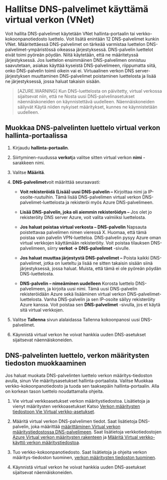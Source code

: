 <properties 
   pageTitle="Hallitse DNS-palvelimet käyttämä virtual verkon (VNet)"
   description="Opettele lisäämään ja poistamaan DNS-palvelimet virtual verkon (vnet)"
   services="virtual-network"
   documentationCenter="na"
   authors="jimdial"
   manager="carmonm"
   editor="tysonn" />
<tags 
   ms.service="virtual-network"
   ms.devlang="na"
   ms.topic="article"
   ms.tgt_pltfrm="na"
   ms.workload="infrastructure-services"
   ms.date="03/15/2016"
   ms.author="jdial" />

# <a name="manage-dns-servers-used-by-a-virtual-network-vnet"></a>Hallitse DNS-palvelimet käyttämä virtual verkon (VNet)

Voit hallita DNS-palvelimet käytetään VNet hallinta-portaalin tai verkko-kokoonpanotiedosto luettelo. Voit lisätä enintään 12 DNS-palvelimet kunkin VNet. Määritettäessä DNS-palvelimet on tärkeää varmistaa luettelon DNS-palvelimet-ympäristössä oikeassa järjestyksessä. DNS-palvelin luettelot eivät toimi pyöreän pöydän. Niitä käytetään, että ne määritetyssä järjestyksessä. Jos luettelon ensimmäinen DNS-palvelimen onnistuu saavutetaan, asiakas käyttää kyseistä DNS-palvelimeen, riippumatta siitä, onko DNS-palvelin toimii oikein vai ei. Virtuaalinen verkon DNS server-järjestyksen muuttaminen DNS-palvelimet poistaminen luettelosta ja lisää ne järjestyksessä, jossa haluat takaisin sisään.

>[AZURE.WARNING] Kun DNS-luettelosta on päivitetty, virtual verkossa sijaitsevat niin, että ne Nosta uusi DNS-palvelinasetukset näennäiskoneiden on käynnistettävä uudelleen. Näennäiskoneiden säilyvät Käytä niiden nykyiset määritykset, kunnes ne käynnistetään uudelleen.

## <a name="edit-a-dns-server-list-for-a-virtual-network-using-the-management-portal"></a>Muokkaa DNS-palvelinten luettelo virtual verkon hallinta-portaalissa

1. Kirjaudu **hallinta-portaalin**.

1. Siirtyminen-ruudussa **verkot**ja valitse sitten virtual verkon **nimi** -sarakkeen nimi.

1. Valitse **Määritä**.

1. **DNS-palvelimet**voit määrittää seuraavasti:

    - **Voit rekisteröidä (Lisää) uusi DNS-palvelin –** Kirjoittaa nimi ja IP-osoite-ruutuihin. Tämä lisää DNS-palvelimen virtual verkon DNS-palvelimet-luettelosta ja rekisteröi myös Azure DNS-palvelimeen.

    - **Lisää DNS-palvelin, joka oli aiemmin rekisteröidyn –** Jos olet jo rekisteröity DNS server Azure, voit valita valmiiksi luettelosta.

    - **Jos haluat poistaa virtual verkosta – DNS-palvelin** Napsauta poistettavaa palvelimen nimen vieressä X. Huomaa, että tämä poistaa vain palvelin VPN-luetteloa. DNS-palvelin pysyy Azure oman virtual verkkojen käyttämään rekisteröity. Voit poistaa tilauksen DNS-palvelimeen, siirry **verkot -> DNS-palvelimet** -sivulle.

    - **Jos haluat muuttaa järjestystä DNS-palvelimet –** Poista kaikki DNS-palvelimet, jotka on lueteltu ja lisää ne sitten takaisin sisään siinä järjestyksessä, jossa haluat. Muista, että tämä ei ole pyöreän pöydän DNS-luettelosta.

    - **DNS-palvelin – nimeäminen uudelleen** Korosta luettelo DNS-palvelimeen, ja kirjoita uusi nimi. Tämä uusi DNS-palvelin rekisteröidään Azure sekä lisääminen virtual verkon DNS-palvelimet-luettelosta. Vanha DNS-palvelin ja sen IP-osoite säilyy rekisteröity Azure kanssa. Voit poistaa sen **DNS-palvelimet** -sivulla, jos et käytä sitä virtual verkkojen.

1. Valitse **Tallenna** sivun alalaidassa Tallenna kokoonpanosi uusi DNS-palvelimet.

1. Käynnistä virtual verkon he voivat hankkia uuden DNS-asetukset sijaitsevat näennäiskoneiden.

## <a name="edit-a-dns-server-list-using-a-network-configuration-file"></a>DNS-palvelinten luettelo, verkon määritysten tiedoston muokkaaminen

Jos haluat muokata DNS-palvelinten luettelo verkon määritys-tiedoston avulla, sinun Vie määritysasetukset hallinta-portaalista. Valitse Muokkaa verkko-kokoonpanotiedosto ja tuoda sen taaksepäin hallinta-portaalin. Alla on korkean tason luettelo noudattamalla ohjeita.

1. Vie virtual verkkoasetukset verkon määritystiedostoa. Lisätietoja ja vienyt määritysten verkkoasetukset Katso [Verkon määritysten tiedostoon Vie Virtual verkko-asetukset](virtual-networks-using-network-configuration-file.md).

1. Määritä virtual verkon DNS-palvelimen tiedot. Saat lisätietoja DNS-palvelin, joka määrittää [määrittäminen Virtual verkon määritystiedostossa DNS-palvelimeen](virtual-networks-specifying-a-dns-settings-in-a-virtual-network-configuration-file.md). Saat lisätietoja verkkotiedostojen [Azure Virtual verkon määritysten rakenteen](https://msdn.microsoft.com/library/azure/jj157100.aspx) ja [Määritä Virtual verkko-käyttö verkon määritystiedostoa](virtual-networks-using-network-configuration-file.md).

1. Tuo verkko-kokoonpanotiedosto. Saat lisätietoja ja ohjeita verkon määritys-tiedoston tuominen, [verkon määritysten tiedoston tuominen](virtual-networks-using-network-configuration-file.md).

1. Käynnistä virtual verkon he voivat hankkia uuden DNS-asetukset sijaitsevat näennäiskoneiden.

